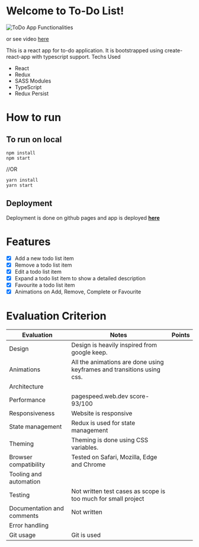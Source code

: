 # Welcome to To-Do List!

![ToDo App Functionalities](https://photos.app.goo.gl/4tWhVKs7TKtRrFmd8)

or see video [here](https://drive.google.com/file/d/1UCNJe38kn_gFbglRz11Ysy4Nj12f2WKH/view?usp=sharing)

This is a react app for to-do application.
It is bootstrapped using create-react-app with typescript support.
Techs Used

- React
- Redux
- SASS Modules
- TypeScript
- Redux Persist

# How to run

## To run on local

    npm install
    npm start

//OR

    yarn install
    yarn start

## Deployment

Deployment is done on github pages and app is deployed **[here](https://shreyngd.github.io/to-do)**

# Features

- [x] Add a new todo list item
- [x] Remove a todo list item
- [x] Edit a todo list item
- [x] Expand a todo list item to show a detailed description
- [x] Favourite a todo list item
- [x] Animations on Add, Remove, Complete or Favourite

# Evaluation Criterion

| **Evaluation**             | **Notes**                                                              | **Points** |
| -------------------------- | ---------------------------------------------------------------------- | ---------- |
| Design                     | Design is heavily inspired from google keep.                           |            |
| Animations                 | All the animations are done using keyframes and transitions using css. |            |
| Architecture               |                                                                        |            |
| Performance                | pagespeed.web.dev score- 93/100                                        |            |
| Responsiveness             | Website is responsive                                                  |            |
| State management           | Redux is used for state management                                     |            |
| Theming                    | Theming is done using CSS variables.                                   |            |
| Browser compatibility      | Tested on Safari, Mozilla, Edge and Chrome                             |            |
| Tooling and automation     |                                                                        |            |
| Testing                    | Not written test cases as scope is too much for small project          |            |
| Documentation and comments | Not written                                                            |            |
| Error handling             |                                                                        |            |
| Git usage                  | Git is used                                                            |            |
